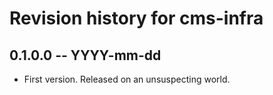 # Revision history for cms-infra

## 0.1.0.0 -- YYYY-mm-dd

* First version. Released on an unsuspecting world.
